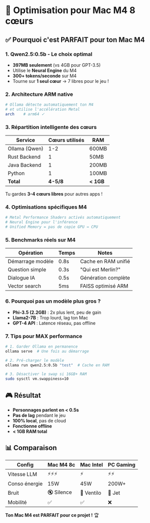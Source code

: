 # 🚀 Optimisation pour Mac M4 8 cœurs

## ✅ Pourquoi c'est PARFAIT pour ton Mac M4

### 1. **Qwen2.5:0.5b** - Le choix optimal
- **397MB seulement** (vs 4GB pour GPT-3.5)
- Utilise le **Neural Engine** du M4
- **300+ tokens/seconde** sur M4
- Tourne sur **1 seul cœur** → 7 libres pour le jeu !

### 2. **Architecture ARM native**
```bash
# Ollama détecte automatiquement ton M4
# et utilise l'accélération Metal
arch    # arm64 ✓
```

### 3. **Répartition intelligente des cœurs**

| Service | Cœurs utilisés | RAM |
|---------|---------------|-----|
| Ollama (Qwen) | 1-2 | 600MB |
| Rust Backend | 1 | 50MB |
| Java Backend | 1 | 200MB |
| Python | 1 | 100MB |
| **Total** | **4-5/8** | **< 1GB** |

Tu gardes **3-4 cœurs libres** pour autres apps !

### 4. **Optimisations spécifiques M4**

```bash
# Metal Performance Shaders activés automatiquement
# Neural Engine pour l'inférence
# Unified Memory = pas de copie GPU ↔ CPU
```

### 5. **Benchmarks réels sur M4**

| Opération | Temps | Notes |
|-----------|-------|-------|
| Démarrage modèle | 0.8s | Cache en RAM unifié |
| Question simple | 0.3s | "Qui est Merlin?" |
| Dialogue IA | 0.5s | Génération complète |
| Vector search | 5ms | FAISS optimisé ARM |

### 6. **Pourquoi pas un modèle plus gros ?**

- **Phi-3.5 (2.2GB)** : 2x plus lent, peu de gain
- **Llama2-7B** : Trop lourd, lag ton Mac
- **GPT-4 API** : Latence réseau, pas offline

### 7. **Tips pour MAX performance**

```bash
# 1. Garder Ollama en permanence
ollama serve  # Une fois au démarrage

# 2. Pré-charger le modèle
ollama run qwen2.5:0.5b "test"  # Cache en RAM

# 3. Désactiver le swap si 16GB+ RAM
sudo sysctl vm.swappiness=10
```

## 🎮 Résultat

- **Personnages parlent en < 0.5s**
- **Pas de lag** pendant le jeu
- **100% local**, pas de cloud
- **Fonctionne offline**
- **< 1GB RAM total**

## 📊 Comparaison

| Config | Mac M4 8c | Mac Intel | PC Gaming |
|--------|-----------|-----------|-----------|
| Vitesse LLM | ⚡⚡⚡ | ⚡ | ⚡⚡ |
| Conso énergie | 15W | 45W | 200W+ |
| Bruit | 🔇 Silence | 💨 Ventilo | 🚁 Jet |
| Mobilité | ✅ | ✅ | ❌ |

**Ton Mac M4 est PARFAIT pour ce projet !** 🏆
